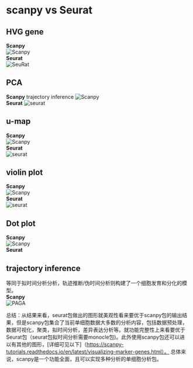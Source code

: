 # scanpy vs Seurat 
## HVG gene
**Scanpy**   
![Scanpy](https://github.com/Rickyzhang1990/during_work/blob/master/paper_and_Algorithm/image/Scanpy_HVG.png)  
**Seurat**  
![SeuRat](https://github.com/Rickyzhang1990/during_work/blob/master/paper_and_Algorithm/image/Seurat_HVG.png)  

## PCA 
**Scanpy**  trajectory inference
![Scanpy](https://github.com/Rickyzhang1990/during_work/blob/master/paper_and_Algorithm/image/Scanpy_PCA.png)   
**Seurat**
![seurat](https://github.com/Rickyzhang1990/during_work/blob/master/paper_and_Algorithm/image/Seurat_PCA.png)  

## u-map
**Scanpy**  
![Scanpy](https://github.com/Rickyzhang1990/during_work/blob/master/paper_and_Algorithm/image/Scanpy_umap.png)   
**Seurat**  
![seurat](https://github.com/Rickyzhang1990/during_work/blob/master/paper_and_Algorithm/image/Seurat_umap.png)

## violin plot 
**Scanpy**  
![Scanpy](https://github.com/Rickyzhang1990/during_work/blob/master/paper_and_Algorithm/image/Scanpy_violin.png)  
**Seurat**  
![seurat](https://github.com/Rickyzhang1990/during_work/blob/master/paper_and_Algorithm/image/Seurat_violin.png)

## Dot plot  
**Scanpy**  
![Scanpy](https://github.com/Rickyzhang1990/during_work/blob/master/paper_and_Algorithm/image/Scanpy_dotplot.png)  
**Seurat**  

##  trajectory inference   
等同于拟时间分析分析，轨迹推断/伪时间分析则构建了一个细胞发育和分化的模型。  
**Scanpy**  
![ PAGA](https://github.com/Rickyzhang1990/during_work/blob/master/paper_and_Algorithm/image/Scanpy_paga.png)  

总结：从结果来看，seurat包做出的图形就美观性看来要优于scanpy包的输出结果，但是scanpy包集合了当前单细胞数据大多数的分析内容，包括数据预处理，   
数据可视化，聚类，拟时间分析，差异表达分析等。就功能完整性上来看要优于Seurat包（seurat包拟时间分析需要monocle包)。此外使用scanpy包还可以进  
以有其他的图形，[详细可见以下]（https://scanpy-tutorials.readthedocs.io/en/latest/visualizing-marker-genes.html）。
总体来说，scanpy是一个功能全面，且可以实现多种分析的单细胞分析包。